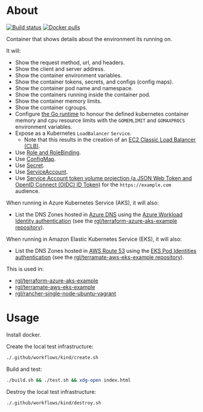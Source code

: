 # About

[![Build status](https://img.shields.io/github/actions/workflow/status/rgl/kubernetes-hello/main.yml?branch=master)](https://github.com/rgl/kubernetes-hello/actions/workflows/main.yml)
[![Docker pulls](https://img.shields.io/docker/pulls/ruilopes/kubernetes-hello)](https://hub.docker.com/repository/docker/ruilopes/kubernetes-hello)

Container that shows details about the environment its running on.

It will:

* Show the request method, url, and headers.
* Show the client and server address.
* Show the container environment variables.
* Show the container tokens, secrets, and configs (config maps).
* Show the container pod name and namespace.
* Show the containers running inside the container pod.
* Show the container memory limits.
* Show the container cgroups.
* Configure [the Go runtime](https://pkg.go.dev/runtime) to honour the defined kubernetes container memory and cpu resource limits with the `GOMEMLIMIT` and `GOMAXPROCS` environment variables.
* Expose as a Kubernetes `LoadBalancer` `Service`.
  * Note that this results in the creation of an [EC2 Classic Load Balancer (CLB)](https://docs.aws.amazon.com/elasticloadbalancing/latest/classic/introduction.html).
* Use [Role and RoleBinding](https://kubernetes.io/docs/reference/access-authn-authz/rbac/).
* Use [ConfigMap](https://kubernetes.io/docs/concepts/configuration/configmap/).
* Use [Secret](https://kubernetes.io/docs/concepts/configuration/secret/).
* Use [ServiceAccount](https://kubernetes.io/docs/concepts/security/service-accounts/).
* Use [Service Account token volume projection (a JSON Web Token and OpenID Connect (OIDC) ID Token)](https://kubernetes.io/docs/tasks/configure-pod-container/configure-service-account/#serviceaccount-token-volume-projection) for the `https://example.com` audience.

When running in Azure Kubernetes Service (AKS), it will also:

* List the DNS Zones hosted in [Azure DNS](https://azure.microsoft.com/en-us/products/dns) using the [Azure Workload Identity authentication](https://azure.github.io/azure-workload-identity/docs/) (see the [rgl/terraform-azure-aks-example repository](https://github.com/rgl/terraform-azure-aks-example)).

When running in Amazon Elastic Kubernetes Service (EKS), it will also:

* List the DNS Zones hosted in [AWS Route 53](https://aws.amazon.com/route53/) using the [EKS Pod Identities authentication](https://docs.aws.amazon.com/eks/latest/userguide/pod-identities.html) (see the [rgl/terramate-aws-eks-example repository](https://github.com/rgl/terramate-aws-eks-example)).

This is used in:

* [rgl/terraform-azure-aks-example](https://github.com/rgl/terraform-azure-aks-example)
* [rgl/terramate-aws-eks-example](https://github.com/rgl/terramate-aws-eks-example)
* [rgl/rancher-single-node-ubuntu-vagrant](https://github.com/rgl/rancher-single-node-ubuntu-vagrant)

# Usage

Install docker.

Create the local test infrastructure:

```bash
./.github/workflows/kind/create.sh
```

Build and test:

```bash
./build.sh && ./test.sh && xdg-open index.html
```

Destroy the local test infrastructure:

```bash
./.github/workflows/kind/destroy.sh
```
